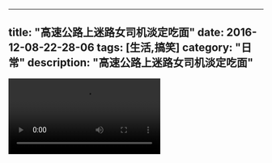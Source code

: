 
---
title: "高速公路上迷路女司机淡定吃面"
date: 2016-12-08-22-28-06
tags: [生活,搞笑]
category: "日常"
description: "高速公路上迷路女司机淡定吃面"
---
<video src="http://ohtsqip0g.bkt.clouddn.com/高速公路上迷路女司机淡定吃面-生活,搞笑-日常.mp4" controls="controls"></video>
